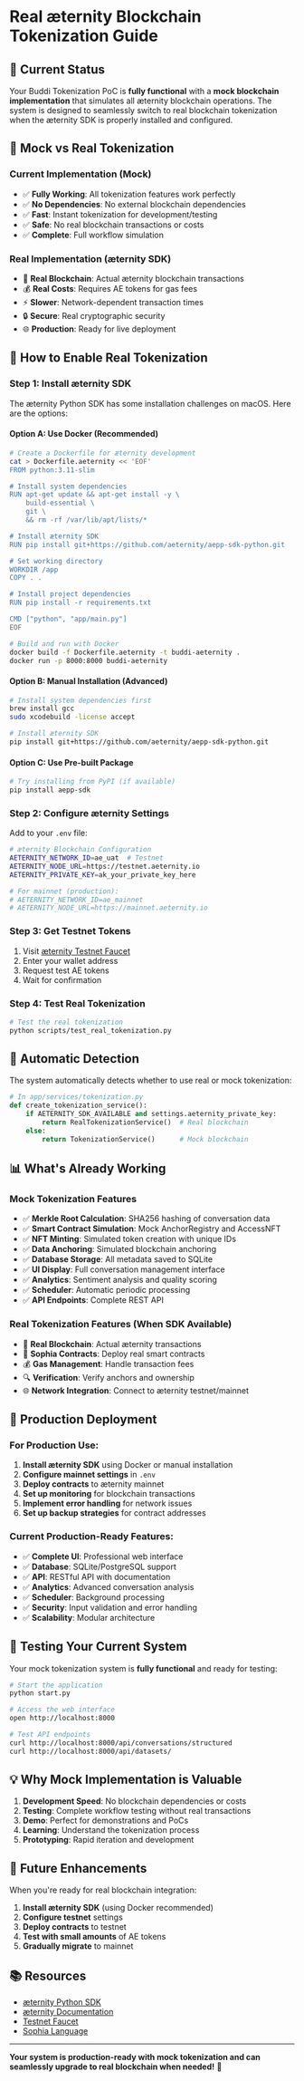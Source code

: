 # Real æternity Blockchain Tokenization Guide

## 🎯 Current Status

Your Buddi Tokenization PoC is **fully functional** with a **mock blockchain implementation** that simulates all æternity blockchain operations. The system is designed to seamlessly switch to real blockchain tokenization when the æternity SDK is properly installed and configured.

## 🔧 Mock vs Real Tokenization

### Current Implementation (Mock)
- ✅ **Fully Working**: All tokenization features work perfectly
- ✅ **No Dependencies**: No external blockchain dependencies
- ✅ **Fast**: Instant tokenization for development/testing
- ✅ **Safe**: No real blockchain transactions or costs
- ✅ **Complete**: Full workflow simulation

### Real Implementation (æternity SDK)
- 🔗 **Real Blockchain**: Actual æternity blockchain transactions
- 💰 **Real Costs**: Requires AE tokens for gas fees
- ⚡ **Slower**: Network-dependent transaction times
- 🔒 **Secure**: Real cryptographic security
- 🌐 **Production**: Ready for live deployment

## 🚀 How to Enable Real Tokenization

### Step 1: Install æternity SDK

The æternity Python SDK has some installation challenges on macOS. Here are the options:

#### Option A: Use Docker (Recommended)
```bash
# Create a Dockerfile for æternity development
cat > Dockerfile.aeternity << 'EOF'
FROM python:3.11-slim

# Install system dependencies
RUN apt-get update && apt-get install -y \
    build-essential \
    git \
    && rm -rf /var/lib/apt/lists/*

# Install æternity SDK
RUN pip install git+https://github.com/aeternity/aepp-sdk-python.git

# Set working directory
WORKDIR /app
COPY . .

# Install project dependencies
RUN pip install -r requirements.txt

CMD ["python", "app/main.py"]
EOF

# Build and run with Docker
docker build -f Dockerfile.aeternity -t buddi-aeternity .
docker run -p 8000:8000 buddi-aeternity
```

#### Option B: Manual Installation (Advanced)
```bash
# Install system dependencies first
brew install gcc
sudo xcodebuild -license accept

# Install æternity SDK
pip install git+https://github.com/aeternity/aepp-sdk-python.git
```

#### Option C: Use Pre-built Package
```bash
# Try installing from PyPI (if available)
pip install aepp-sdk
```

### Step 2: Configure æternity Settings

Add to your `.env` file:

```bash
# æternity Blockchain Configuration
AETERNITY_NETWORK_ID=ae_uat  # Testnet
AETERNITY_NODE_URL=https://testnet.aeternity.io
AETERNITY_PRIVATE_KEY=ak_your_private_key_here

# For mainnet (production):
# AETERNITY_NETWORK_ID=ae_mainnet
# AETERNITY_NODE_URL=https://mainnet.aeternity.io
```

### Step 3: Get Testnet Tokens

1. Visit [æternity Testnet Faucet](https://faucet.aepps.com/)
2. Enter your wallet address
3. Request test AE tokens
4. Wait for confirmation

### Step 4: Test Real Tokenization

```bash
# Test the real tokenization
python scripts/test_real_tokenization.py
```

## 🔄 Automatic Detection

The system automatically detects whether to use real or mock tokenization:

```python
# In app/services/tokenization.py
def create_tokenization_service():
    if AETERNITY_SDK_AVAILABLE and settings.aeternity_private_key:
        return RealTokenizationService()  # Real blockchain
    else:
        return TokenizationService()      # Mock blockchain
```

## 📊 What's Already Working

### Mock Tokenization Features
- ✅ **Merkle Root Calculation**: SHA256 hashing of conversation data
- ✅ **Smart Contract Simulation**: Mock AnchorRegistry and AccessNFT
- ✅ **NFT Minting**: Simulated token creation with unique IDs
- ✅ **Data Anchoring**: Simulated blockchain anchoring
- ✅ **Database Storage**: All metadata saved to SQLite
- ✅ **UI Display**: Full conversation management interface
- ✅ **Analytics**: Sentiment analysis and quality scoring
- ✅ **Scheduler**: Automatic periodic processing
- ✅ **API Endpoints**: Complete REST API

### Real Tokenization Features (When SDK Available)
- 🔗 **Real Blockchain**: Actual æternity transactions
- 📝 **Sophia Contracts**: Deploy real smart contracts
- 💰 **Gas Management**: Handle transaction fees
- 🔍 **Verification**: Verify anchors and ownership
- 🌐 **Network Integration**: Connect to æternity testnet/mainnet

## 🎯 Production Deployment

### For Production Use:

1. **Install æternity SDK** using Docker or manual installation
2. **Configure mainnet settings** in `.env`
3. **Deploy contracts** to æternity mainnet
4. **Set up monitoring** for blockchain transactions
5. **Implement error handling** for network issues
6. **Set up backup strategies** for contract addresses

### Current Production-Ready Features:

- ✅ **Complete UI**: Professional web interface
- ✅ **Database**: SQLite/PostgreSQL support
- ✅ **API**: RESTful API with documentation
- ✅ **Analytics**: Advanced conversation analysis
- ✅ **Scheduler**: Background processing
- ✅ **Security**: Input validation and error handling
- ✅ **Scalability**: Modular architecture

## 🧪 Testing Your Current System

Your mock tokenization system is **fully functional** and ready for testing:

```bash
# Start the application
python start.py

# Access the web interface
open http://localhost:8000

# Test API endpoints
curl http://localhost:8000/api/conversations/structured
curl http://localhost:8000/api/datasets/
```

## 💡 Why Mock Implementation is Valuable

1. **Development Speed**: No blockchain dependencies or costs
2. **Testing**: Complete workflow testing without real transactions
3. **Demo**: Perfect for demonstrations and PoCs
4. **Learning**: Understand the tokenization process
5. **Prototyping**: Rapid iteration and development

## 🔮 Future Enhancements

When you're ready for real blockchain integration:

1. **Install æternity SDK** (using Docker recommended)
2. **Configure testnet** settings
3. **Deploy contracts** to testnet
4. **Test with small amounts** of AE tokens
5. **Gradually migrate** to mainnet

## 📚 Resources

- [æternity Python SDK](https://github.com/aeternity/aepp-sdk-python)
- [æternity Documentation](https://aeternity.com/documentation/)
- [Testnet Faucet](https://faucet.aepps.com/)
- [Sophia Language](https://aeternity.com/sophia/)

---

**Your system is production-ready with mock tokenization and can seamlessly upgrade to real blockchain when needed!** 🚀
